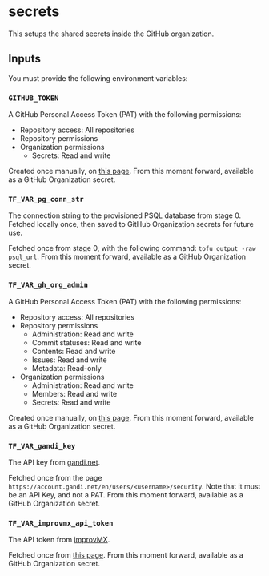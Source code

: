# secrets

This setups the shared secrets inside the GitHub organization.

## Inputs

You must provide the following environment variables:

### `GITHUB_TOKEN`

A GitHub Personal Access Token (PAT) with the following permissions:

- Repository access: All repositories
- Repository permissions
- Organization permissions
  - Secrets: Read and write

Created once manually, on [this page](https://github.com/settings/tokens?type=beta).
From this moment forward, available as a GitHub Organization secret.


### `TF_VAR_pg_conn_str`

The connection string to the provisioned PSQL database from stage 0. Fetched
 locally once, then saved to GitHub Organization secrets for future use.

Fetched once from stage 0, with the following command: `tofu output -raw psql_url`.
From this moment forward, available as a GitHub Organization secret.

### `TF_VAR_gh_org_admin`

A GitHub Personal Access Token (PAT) with the following permissions:

- Repository access: All repositories
- Repository permissions
  - Administration: Read and write
  - Commit statuses: Read and write
  - Contents: Read and write
  - Issues: Read and write
  - Metadata: Read-only
- Organization permissions
  - Administration: Read and write
  - Members: Read and write
  - Secrets: Read and write

Created once manually, on [this page](https://github.com/settings/tokens?type=beta).
From this moment forward, available as a GitHub Organization secret.

### `TF_VAR_gandi_key`

The API key from [gandi.net](https://gandi.net).

Fetched once from the page `https://account.gandi.net/en/users/<username>/security`.
 Note that it must be an API Key, and not a PAT.
 From this moment forward, available as a GitHub Organization secret.

### `TF_VAR_improvmx_api_token`

The API token from [improvMX](https://improvmx.com/).

Fetched once from [this page](https://app.improvmx.com/api). From this moment
 forward, available as a GitHub Organization secret.
